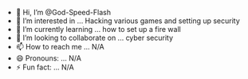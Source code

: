 - 👋 Hi, I’m @God-Speed-Flash
- 👀 I’m interested in ... Hacking various games and setting up security
- 🌱 I’m currently learning ... how to set up a fire wall
- 💞️ I’m looking to collaborate on ... cyber security
- 📫 How to reach me ... N/A
- 😄 Pronouns: ... N/A
- ⚡ Fun fact: ... N/A

<!---
God-Speed-Flash/God-Speed-Flash is a ✨ special ✨ repository because its `README.md` (this file) appears on your GitHub profile.
You can click the Preview link to take a look at your changes.
--->
